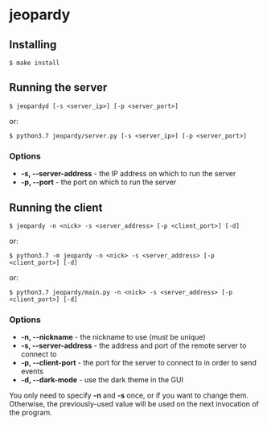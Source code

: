 # jeopardy

## Installing

```
$ make install
```

## Running the server

```
$ jeopardyd [-s <server_ip>] [-p <server_port>]
```

or:

```
$ python3.7 jeopardy/server.py [-s <server_ip>] [-p <server_port>]
```

### Options

* **-s, --server-address** - the IP address on which to run the server
* **-p, --port** - the port on which to run the server

## Running the client

```
$ jeopardy -n <nick> -s <server_address> [-p <client_port>] [-d]
```

or:

```
$ python3.7 -m jeopardy -n <nick> -s <server_address> [-p <client_port>] [-d]
```

or:

```
$ python3.7 jeopardy/main.py -n <nick> -s <server_address> [-p <client_port>] [-d]
```

### Options

* **-n, --nickname** - the nickname to use (must be unique)
* **-s, --server-address** - the address and port of the remote server to connect to
* **-p, --client-port** - the port for the server to connect to in order to send events
* **-d, --dark-mode** - use the dark theme in the GUI

You only need to specify **-n** and **-s** once, or if you want to change them. Otherwise,
the previously-used value will be used on the next invocation of the program.
